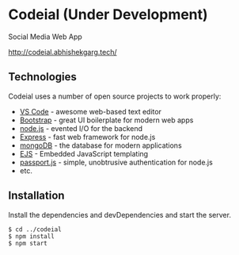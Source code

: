 # Codeial (Under Development)
Social Media Web App

http://codeial.abhishekgarg.tech/

## Technologies
Codeial uses a number of open source projects to work properly:
* [VS Code](//code.visualstudio.com/) - awesome web-based text editor
* [Bootstrap](//getbootstrap.com/) - great UI boilerplate for modern web apps
* [node.js](//nodejs.org/en/) - evented I/O for the backend
* [Express](//expressjs.com/) - fast web framework for node.js
* [mongoDB](//www.mongodb.com/) - the database for modern applications
* [EJS](//ejs.co/) - Embedded JavaScript templating
* [passport.js](//www.passportjs.org/) - simple, unobtrusive authentication for node.js
* etc.
	
## Installation
Install the dependencies and devDependencies and start the server.

```
$ cd ../codeial
$ npm install
$ npm start
```
